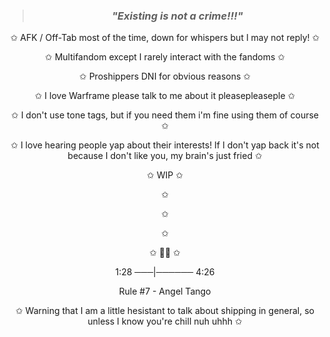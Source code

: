  > ### <p align="center"> *"Existing is not a crime!!!"*

<p align="center">
✩ AFK / Off-Tab most of the time, down for whispers but I may not reply! ✩

<p align="center">
✩ Multifandom except I rarely interact with the fandoms ✩
<p align="center">
✩ Proshippers DNI for obvious reasons ✩
<p align="center">
✩ I love Warframe please talk to me about it pleasepleaseple ✩
<p align="center">
✩ I don't use tone tags, but if you need them i'm fine using them of course ✩
<p align="center">
✩ I love hearing people yap about their interests! If I don't yap back it's not because I don't like you, my brain's just fried ✩
<p align="center">
✩ WIP ✩
<p align="center">
✩
<p align="center">
✩
<p align="center">
✩

<p align="center">
✩ 🏳️‍⚧️ ✩

<p align="center">
1:28 ───|────── 4:26
<p align="center">
Rule #7 - Angel Tango


<p align="center">
✩ Warning that I am a little hesistant to talk about shipping in general, so unless I know you're chill nuh uhhh ✩
